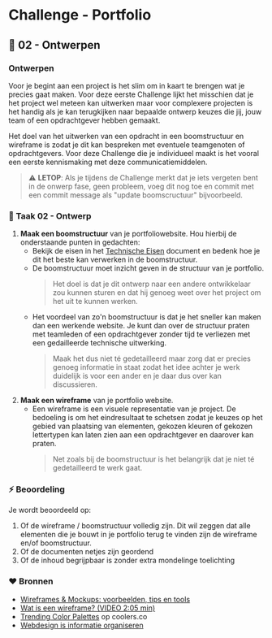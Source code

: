 # Challenge - Portfolio

## :art: 02 - Ontwerpen

### Ontwerpen

Voor je begint aan een project is het slim om in kaart te brengen wat je precies gaat maken. Voor deze eerste Challenge lijkt het misschien dat je het project wel meteen kan uitwerken maar voor complexere projecten is het handig als je kan terugkijken naar bepaalde ontwerp keuzes die jij, jouw team of een opdrachtgever hebben gemaakt.

Het doel van het uitwerken van een opdracht in een boomstructuur en wireframe is zodat je dit kan bespreken met eventuele teamgenoten of opdrachtgevers. Voor deze Challenge die je individueel maakt is het vooral een eerste kennismaking met deze communicatiemiddelen.
> :warning: **LETOP**: Als je tijdens de Challenge merkt dat je iets vergeten bent in de onwerp fase, geen probleem, voeg dit nog toe en commit met een commit message als "update boomscructuur" bijvoorbeeld.

### :hammer: Taak 02 - Ontwerp

1. **Maak een boomstructuur** van je portfoliowebsite. Hou hierbij de onderstaande punten in gedachten:  
   * Bekijk de eisen in het [Technische Eisen](../Taak03-Realiseren/technische-eisen.md) document en bedenk hoe je dit het beste kan verwerken in de boomstructuur.  
   * De boomstructuur moet inzicht geven in de structuur van je portfolio.
        > Het doel is dat je dit ontwerp naar een andere ontwikkelaar zou kunnen sturen en dat hij genoeg weet over het project om het uit te kunnen werken.
   * Het voordeel van zo'n boomstructuur is dat je het sneller kan maken dan een werkende website. Je kunt dan over de structuur praten met teamleden of een opdrachtgever zonder tijd te verliezen met een gedailleerde technische uitwerking.
        > Maak het dus niet té gedetailleerd maar zorg dat er precies genoeg informatie in staat zodat het idee achter je werk duidelijk is voor een ander en je daar dus over kan discussieren.
2. **Maak een wireframe** van je portfolio website.
   * Een wireframe is een visuele representatie van je project. De bedoeling is om het eindresultaat te schetsen zodat je keuzes op het gebied van plaatsing van elementen, gekozen kleuren of gekozen lettertypen kan laten zien aan een opdrachtgever en daarover kan praten.  
        > Net zoals bij de boomstructuur is het belangrijk dat je niet té gedetailleerd te werk gaat.

### :zap: Beoordeling

Je wordt beoordeeld op:  

1. Of de wireframe / boomstructuur volledig zijn. Dit wil zeggen dat alle elementen die je bouwt in je portfolio terug te vinden zijn de wireframe en/of boomstructuur.
2. Of de documenten netjes zijn geordend
3. Of de inhoud begrijpbaar is zonder extra mondelinge toelichting

### :heart: Bronnen

* [Wireframes & Mockups: voorbeelden, tips en tools](https://www.goodbytes.be/article/wireframes-mockups-voorbeelden-tips-en-tools)
* [Wat is een wireframe? (VIDEO 2:05 min)](https://vib.by/v/71C1cjxmc)
* [Trending Color Palettes](https://coolors.co/palettes/trending) op coolers.co
* [Webdesign is informatie organiseren](https://www.lauraschoenmakers.nl/webdesign-is-informatie-organiseren/#Ontwerp_met_je_bezoeker_in_het_achterhoofd)
